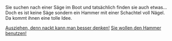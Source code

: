 Sie suchen nach einer Säge im Boot und tatsächlich finden sie auch etwas...
Doch es ist keine Säge sondern ein Hammer mit einer Schachtel voll Nägel.
Da kommt ihnen eine tolle Idee.

[Ausziehen, denn nackt kann man besser denken!](ausziehen/ausziehen.md)
[Sie wollen den Hammer benutzen!](hammern/hammern.md)
